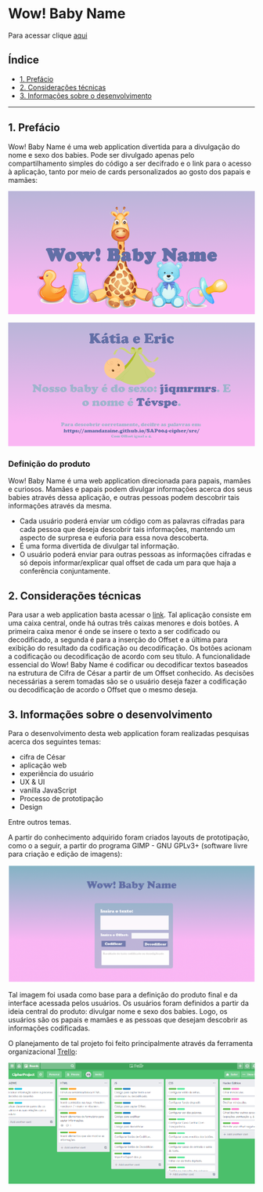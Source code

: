 # Wow! Baby Name

Para acessar clique [aqui](https://amandazaine.github.io/SAP004-cipher/src/)

## Índice

* [1. Prefácio](#1-prefácio)
* [2. Considerações técnicas](#2-considerações-técnicas)
* [3. Informações sobre o desenvolvimento](#3-informações-sobre-o-desenvolvimento)

***

## 1. Prefácio

Wow! Baby Name é uma web application divertida para a divulgação do nome e sexo dos babies. Pode ser divulgado apenas pelo compartilhamento simples do código a ser decifrado e o link para o acesso à aplicação, tanto por meio de cards personalizados ao gosto dos papais e mamães: 

![card-front](https://github.com/AmandaZaine/SAP004-cipher/blob/master/src/cardFront.png)

![card-back](https://github.com/AmandaZaine/SAP004-cipher/blob/master/src/cardBack.png)

### Definição do produto

Wow! Baby Name é uma web application direcionada para papais, mamães e curiosos. Mamães e papais podem divulgar informações acerca dos seus babies através dessa aplicação, e outras pessoas podem descobrir tais informações através da mesma.

* Cada usuário poderá enviar um código com as palavras cifradas para cada pessoa que deseja descobrir tais informações, mantendo um aspecto de surpresa e euforia para essa nova descoberta.
* É uma forma divertida de divulgar tal informação.
* O usuário poderá enviar para outras pessoas as informações cifradas e só depois informar/explicar qual offset de cada um para que haja a conferência conjuntamente.

## 2. Considerações técnicas

Para usar a web application basta acessar o [link](https://amandazaine.github.io/SAP004-cipher/src/). Tal aplicação consiste em uma caixa central, onde há outras três caixas menores e dois botões. A primeira caixa menor é onde se insere o texto a ser codificado ou decodificado, a segunda é para a inserção do Offset e a última para exibição do resultado da codificação ou decodificação. Os botões acionam a codificação ou decodificação de acordo com seu título.
A funcionalidade essencial do Wow! Baby Name é codificar ou decodificar textos baseados na estrutura de Cifra de César a partir de um Offset conhecido. As decisões necessárias a serem tomadas são se o usuário deseja fazer a codificação ou decodificação de acordo o Offset que o mesmo deseja.


## 3. Informações sobre o desenvolvimento

Para o desenvolvimento desta web application foram realizadas pesquisas acerca dos seguintes temas:

* cifra de César
* aplicação web
* experiência do usuário
* UX & UI
* vanilla JavaScript
* Processo de prototipação
* Design 

Entre outros temas.

A partir do conhecimento adquirido foram criados layouts de prototipação, como o a seguir, a partir do programa GIMP - GNU GPLv3+ (software livre para criação e edição de imagens):

![prototype](https://github.com/AmandaZaine/SAP004-cipher/blob/master/src/visualPlanning2.png)

Tal imagem foi usada como base para a definição do produto final e da interface acessada pelos usuários.
Os usuários foram definidos a partir da ideia central do produto: divulgar nome e sexo dos babies. Logo, os usuários são os papais e mamães e as pessoas que desejam descobrir as informações codificadas.

O planejamento de tal projeto foi feito principalmente através da ferramenta organizacional [Trello](https://trello.com/):

![trello](https://github.com/AmandaZaine/SAP004-cipher/blob/master/src/trelloImage.png)